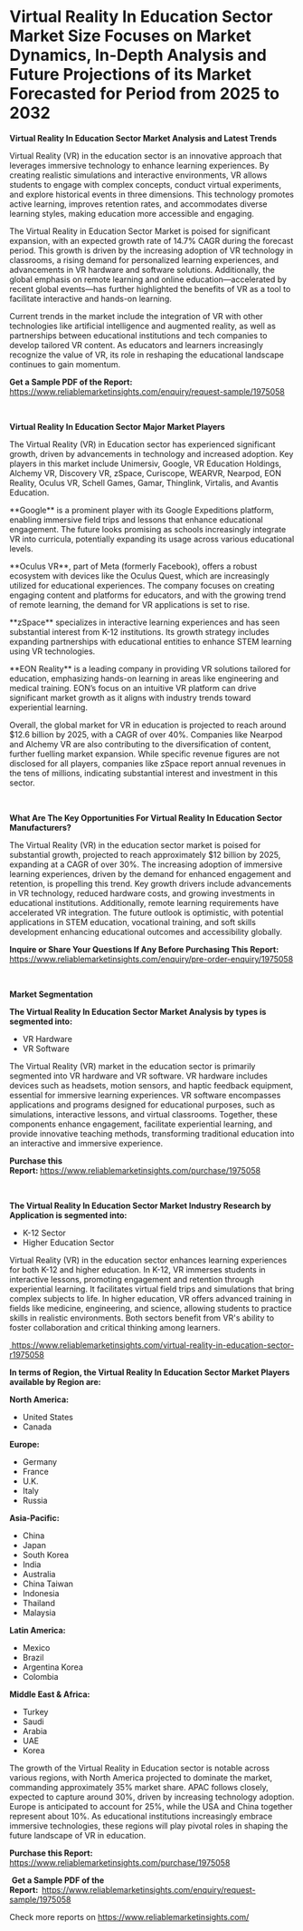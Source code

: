 <p><h1>Virtual Reality In Education Sector Market Size Focuses on Market Dynamics, In-Depth Analysis and Future Projections of its Market Forecasted for Period from 2025 to 2032</h1></p><p><strong>Virtual Reality In Education Sector Market Analysis and Latest Trends</strong></p>
<p><p>Virtual Reality (VR) in the education sector is an innovative approach that leverages immersive technology to enhance learning experiences. By creating realistic simulations and interactive environments, VR allows students to engage with complex concepts, conduct virtual experiments, and explore historical events in three dimensions. This technology promotes active learning, improves retention rates, and accommodates diverse learning styles, making education more accessible and engaging.</p><p>The Virtual Reality in Education Sector Market is poised for significant expansion, with an expected growth rate of 14.7% CAGR during the forecast period. This growth is driven by the increasing adoption of VR technology in classrooms, a rising demand for personalized learning experiences, and advancements in VR hardware and software solutions. Additionally, the global emphasis on remote learning and online education—accelerated by recent global events—has further highlighted the benefits of VR as a tool to facilitate interactive and hands-on learning.</p><p>Current trends in the market include the integration of VR with other technologies like artificial intelligence and augmented reality, as well as partnerships between educational institutions and tech companies to develop tailored VR content. As educators and learners increasingly recognize the value of VR, its role in reshaping the educational landscape continues to gain momentum.</p></p>
<p><strong>Get a Sample PDF of the Report:&nbsp;</strong> <a href="https://www.reliablemarketinsights.com/enquiry/request-sample/1975058?utm_campaign=1937&utm_medium=2&utm_source=Github&utm_content=ia&utm_term=15012025&utm_id=virtual-reality-in-education-sector">https://www.reliablemarketinsights.com/enquiry/request-sample/1975058</a></p>
<p>&nbsp;</p>
<p><strong>Virtual Reality In Education Sector Major Market Players</strong></p>
<p><p>The Virtual Reality (VR) in Education sector has experienced significant growth, driven by advancements in technology and increased adoption. Key players in this market include Unimersiv, Google, VR Education Holdings, Alchemy VR, Discovery VR, zSpace, Curiscope, WEARVR, Nearpod, EON Reality, Oculus VR, Schell Games, Gamar, Thinglink, Virtalis, and Avantis Education.</p><p>**Google** is a prominent player with its Google Expeditions platform, enabling immersive field trips and lessons that enhance educational engagement. The future looks promising as schools increasingly integrate VR into curricula, potentially expanding its usage across various educational levels.</p><p>**Oculus VR**, part of Meta (formerly Facebook), offers a robust ecosystem with devices like the Oculus Quest, which are increasingly utilized for educational experiences. The company focuses on creating engaging content and platforms for educators, and with the growing trend of remote learning, the demand for VR applications is set to rise.</p><p>**zSpace** specializes in interactive learning experiences and has seen substantial interest from K-12 institutions. Its growth strategy includes expanding partnerships with educational entities to enhance STEM learning using VR technologies.</p><p>**EON Reality** is a leading company in providing VR solutions tailored for education, emphasizing hands-on learning in areas like engineering and medical training. EON’s focus on an intuitive VR platform can drive significant market growth as it aligns with industry trends toward experiential learning.</p><p>Overall, the global market for VR in education is projected to reach around $12.6 billion by 2025, with a CAGR of over 40%. Companies like Nearpod and Alchemy VR are also contributing to the diversification of content, further fuelling market expansion. While specific revenue figures are not disclosed for all players, companies like zSpace report annual revenues in the tens of millions, indicating substantial interest and investment in this sector.</p></p>
<p>&nbsp;</p>
<p><strong>What Are The Key Opportunities For Virtual Reality In Education Sector Manufacturers?</strong></p>
<p><p>The Virtual Reality (VR) in the education sector market is poised for substantial growth, projected to reach approximately $12 billion by 2025, expanding at a CAGR of over 30%. The increasing adoption of immersive learning experiences, driven by the demand for enhanced engagement and retention, is propelling this trend. Key growth drivers include advancements in VR technology, reduced hardware costs, and growing investments in educational institutions. Additionally, remote learning requirements have accelerated VR integration. The future outlook is optimistic, with potential applications in STEM education, vocational training, and soft skills development enhancing educational outcomes and accessibility globally.</p></p>
<p><strong>Inquire or Share Your Questions If Any Before Purchasing This Report:</strong> <a href="https://www.reliablemarketinsights.com/enquiry/pre-order-enquiry/1975058?utm_campaign=1937&utm_medium=2&utm_source=Github&utm_content=ia&utm_term=15012025&utm_id=virtual-reality-in-education-sector">https://www.reliablemarketinsights.com/enquiry/pre-order-enquiry/1975058</a></p>
<p>&nbsp;</p>
<p><strong>Market Segmentation</strong></p>
<p><strong>The Virtual Reality In Education Sector Market Analysis by types is segmented into:</strong></p>
<p><ul><li>VR Hardware</li><li>VR Software</li></ul></p>
<p><p>The Virtual Reality (VR) market in the education sector is primarily segmented into VR hardware and VR software. VR hardware includes devices such as headsets, motion sensors, and haptic feedback equipment, essential for immersive learning experiences. VR software encompasses applications and programs designed for educational purposes, such as simulations, interactive lessons, and virtual classrooms. Together, these components enhance engagement, facilitate experiential learning, and provide innovative teaching methods, transforming traditional education into an interactive and immersive experience.</p></p>
<p><strong>Purchase this Report:&nbsp;</strong><a href="https://www.reliablemarketinsights.com/purchase/1975058?utm_campaign=1937&utm_medium=2&utm_source=Github&utm_content=ia&utm_term=15012025&utm_id=virtual-reality-in-education-sector">https://www.reliablemarketinsights.com/purchase/1975058</a></p>
<p>&nbsp;</p>
<p><strong>The Virtual Reality In Education Sector Market Industry Research by Application is segmented into:</strong></p>
<p><ul><li>K-12 Sector</li><li>Higher Education Sector</li></ul></p>
<p><p>Virtual Reality (VR) in the education sector enhances learning experiences for both K-12 and higher education. In K-12, VR immerses students in interactive lessons, promoting engagement and retention through experiential learning. It facilitates virtual field trips and simulations that bring complex subjects to life. In higher education, VR offers advanced training in fields like medicine, engineering, and science, allowing students to practice skills in realistic environments. Both sectors benefit from VR's ability to foster collaboration and critical thinking among learners.</p></p>
<p><a href="https://www.reliablemarketinsights.com/virtual-reality-in-education-sector-r1975058?utm_campaign=1937&utm_medium=2&utm_source=Github&utm_content=ia&utm_term=15012025&utm_id=virtual-reality-in-education-sector">&nbsp;https://www.reliablemarketinsights.com/virtual-reality-in-education-sector-r1975058</a></p>
<p><strong>In terms of Region, the Virtual Reality In Education Sector Market Players available by Region are:</strong></p>
<p>
    <p> <strong> North America: </strong>
        <ul>
            <li>United States</li>
            <li>Canada</li>
        </ul>
        </p> 
    <p> <strong> Europe: </strong>
        <ul>
            <li>Germany</li>
            <li>France</li>
            <li>U.K.</li>
            <li>Italy</li>
            <li>Russia</li>
        </ul>
        </p> 
    <p> <strong> Asia-Pacific: </strong>
        <ul>
            <li>China</li>
            <li>Japan</li>
            <li>South Korea</li>
            <li>India</li>
            <li>Australia</li>
            <li>China Taiwan</li>
            <li>Indonesia</li>
            <li>Thailand</li>
            <li>Malaysia</li>
        </ul>
        </p> 
    <p> <strong> Latin America: </strong>
        <ul>
            <li>Mexico</li>
            <li>Brazil</li>
            <li>Argentina Korea</li>
            <li>Colombia</li>
        </ul>
        </p> 
    <p> <strong> Middle East & Africa: </strong>
        <ul>
            <li>Turkey</li>
            <li>Saudi</li>
            <li>Arabia</li>
            <li>UAE</li>
            <li>Korea</li>
        </ul>
    </p>
    </p>
<p><p>The growth of the Virtual Reality in Education sector is notable across various regions, with North America projected to dominate the market, commanding approximately 35% market share. APAC follows closely, expected to capture around 30%, driven by increasing technology adoption. Europe is anticipated to account for 25%, while the USA and China together represent about 10%. As educational institutions increasingly embrace immersive technologies, these regions will play pivotal roles in shaping the future landscape of VR in education.</p></p>
<p><strong>Purchase this Report: </strong><a href="https://www.reliablemarketinsights.com/purchase/1975058?utm_campaign=1937&utm_medium=2&utm_source=Github&utm_content=ia&utm_term=15012025&utm_id=virtual-reality-in-education-sector">https://www.reliablemarketinsights.com/purchase/1975058</a></p>
<p>&nbsp;<strong>Get a Sample PDF of the Report:&nbsp;&nbsp;</strong><a href="https://www.reliablemarketinsights.com/enquiry/request-sample/1975058?utm_campaign=1937&utm_medium=2&utm_source=Github&utm_content=ia&utm_term=15012025&utm_id=virtual-reality-in-education-sector">https://www.reliablemarketinsights.com/enquiry/request-sample/1975058</a></p>
<p><strong></strong></p>
<p>Check more reports on <a href="https://www.reliablemarketinsights.com/?utm_campaign=1937&utm_medium=2&utm_source=Github&utm_content=ia&utm_term=15012025&utm_id=virtual-reality-in-education-sector">https://www.reliablemarketinsights.com/</a></p>